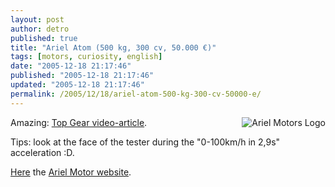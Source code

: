 ```yaml
---
layout: post
author: detro
published: true
title: "Ariel Atom (500 kg, 300 cv, 50.000 €)"
tags: [motors, curiosity, english]
date: "2005-12-18 21:17:46"
published: "2005-12-18 21:17:46"
updated: "2005-12-18 21:17:46"
permalink: /2005/12/18/ariel-atom-500-kg-300-cv-50000-e/
---
```


<img align="right" src="http://www.arielmotor.co.uk/04/misc/logobig.gif" alt="Ariel Motors Logo" />
Amazing: <a href="http://video.google.com/videoplay?docid=6514168251893889573&q=ariel+atom">Top Gear video-article</a>.

Tips: look at the face of the tester during the "0-100km/h in 2,9s" acceleration :D.

<a href="http://www.arielmotor.co.uk/">Here</a> the <a href="http://www.arielmotor.co.uk/">Ariel Motor website</a>.
